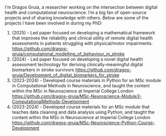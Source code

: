 I'm Dragos Gruia, a researcher working on the intersection between digital health and computational neuroscience. I’m a big fan of open-source projects and of sharing knowledge with others. Below are some of the projects I have been involved in during my PhD:

1. (2025)  - Led paper focused on developing a mathematical framework that improves the reliability and clinical utility of remote digital health assessments in patients struggling with physical/motor impairments. https://github.com/dragos-gruia/computational_modelling_of_behaviour_in_stroke
2. (2024)  - Led paper focused on developing a novel digital health assessment technology for deriving clinically-meaningful digital biomarkers in stroke survivors https://github.com/dragos-gruia/Development_of_digital_biomarkers_for_stroke
3. (2023-2024) - Developed course materials in Python for an MSc module in Computational Methods in Neuroscience, and taught the content within the MSc in Neuroscience at Imperial College London https://github.com/dragos-gruia/MSc-Neuroscience-Module3-ComputationalMethods-Development
4. (2023-2024) - Developed course materials for an MSc module that teaches data cleaning and data analysis using Python, and taught the content within the MSc in Neuroscience at Imperial College London https://github.com/dragos-gruia/MSc-Neuroscience-Python-Course-Development
